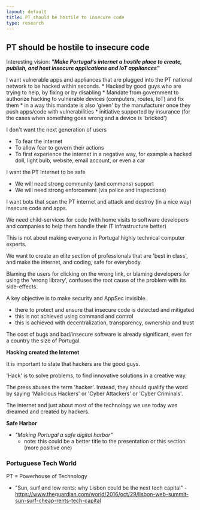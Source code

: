 ```yaml
---
layout: default
title: PT should be hostile to insecure code
type: research
---
```


## PT should be hostile to insecure code

Interesting vision: _**"Make Portugal's internet a hostile place to create, publish, and host insecure applications and IoT appliances"**_

I want vulnerable apps and appliances that are plugged into the PT national network to be hacked within seconds.
    * Hacked by good guys who are trying to help, by fixing or by disabling
    * Mandate from government to authorize hacking to vulnerable devices (computers, routes, IoT) and fix them
    * in a way this mandate is also 'given' by the manufacturer once they push apps/code with vulnerabilities
    * initiative supported by insurance (for the cases when something goes wrong and a device is 'bricked')

I don't want the next generation of users
  * To fear the internet  
  * To allow fear to govern their actions
  * To first experience the internet in a negative way, for example a hacked doll, light bulb, website, email account, or even a car

I want the PT Internet to be safe
  * We will need strong community (and commons) support
  * We will need strong enforcement (via police and inspections)

I want bots that scan the PT internet and attack and destroy (in a nice way) insecure code and apps.

We need child-services for code (with home visits to software developers and companies to help them handle their IT infrastructure better)

This is not about making everyone in Portugal highly technical computer experts.

We want to create an elite section of professionals that are 'best in class', and make the internet, and coding, safe for everybody.

Blaming the users for clicking on the wrong link, or blaming developers for using the 'wrong library', confuses the root cause of the problem with its side-effects.

A key objective is to make security and AppSec invisible.
  * there to protect and ensure that insecure code is detected and mitigated
  * this is not achieved using command and control
  * this is achieved with decentralization, transparency, ownership and trust

The cost of bugs and bad/insecure software is already significant, even for a country the size of Portugal.  


**Hacking created the Internet**

It is important to state that hackers are the good guys.

'Hack' is to solve problems, to find innovative solutions in a creative way.

The press abuses the term 'hacker'. Instead, they should qualify the word by saying 'Malicious Hackers' or 'Cyber Attackers' or 'Cyber Criminals'.

The internet and just about most of the technology we use today was dreamed and created by hackers.



        




**Safe Harbor**

  * _"Making Portugal a safe digital harbor"_
    * note: this could be a better title to the presentation or this section (more positive one)





### Portuguese Tech World

PT = Powerhouse of Technology

- "Sun, surf and low rents: why Lisbon could be the next tech capital" -  https://www.theguardian.com/world/2016/oct/29/lisbon-web-summit-sun-surf-cheap-rents-tech-capital

